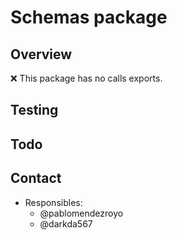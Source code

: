 # Schemas package

## Overview

❌ This package has no calls exports.

## Testing

## Todo

## Contact

- Responsibles:
  - @pablomendezroyo
  - @darkda567
